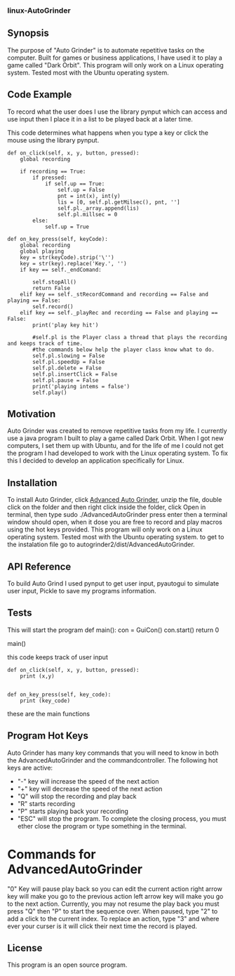 ### linux-AutoGrinder
## Synopsis

The purpose of "Auto Grinder" is to automate repetitive tasks on the computer. Built for games or business applications, I have used it to play a game called "Dark Orbit". This program will only work on a Linux operating system. Tested most with the Ubuntu operating system.

## Code Example

To record what the user does I use the library pynput which can access and use input then I place it in a list to be played back at a later time.


This code determines what happens when you type a key or click the mouse using the library pynput.

    def on_click(self, x, y, button, pressed):
        global recording

        if recording == True:
            if pressed:
                if self.up == True:
                    self.up = False
                    pnt = int(x), int(y)
                    lis = [0, self.pl.getMilsec(), pnt, '']
                    self.pl._array.append(lis)
                    self.pl.millsec = 0
            else:
                self.up = True

    def on_key_press(self, keyCode):
        global recording
        global playing
        key = str(keyCode).strip('\'')
        key = str(key).replace('Key.', '')
        if key == self._endComand:

            self.stopAll()
            return False
        elif key == self._stRecordCommand and recording == False and playing == False:
            self.record()
        elif key == self._playRec and recording == False and playing == False:
            print('play key hit')

            #self.pl is the Player class a thread that plays the recording and keeps track of time.
            #the commands below help the player class know what to do.
            self.pl.slowing = False
            self.pl.speedUp = False
            self.pl.delete = False
            self.pl.insertClick = False
            self.pl.pause = False
            print('playing intems = false')
            self.play()




## Motivation

Auto Grinder was created to remove repetitive tasks from my life.  I currently use a java program I built to play a game called Dark Orbit. When I got new computers, I set them up with Ubuntu, and for the life of me I could not get the program I had developed to work with the Linux operating system. To fix this I decided to develop an application specifically for Linux.

## Installation
To install Auto Grinder, click <a href="https://github.com/slamjeron/AutoGrinder/raw/master/autogrinder2/dist/AdvancedAutoGrinder.zip" download="advancedAutoGrinder">Advanced Auto Grinder</a>, unzip the file, double click on the folder and then
right click inside the folder, click Open in terminal, then type sudo ./AdvancedAutoGrinder press enter then a terminal window should open, when it dose you are free to record and play macros using the hot keys provided. This program will only work on a Linux operating system. Tested most with the Ubuntu operating system.
to get to the instalation file go to autogrinder2/dist/AdvancedAutoGrinder.

## API Reference
To build Auto Grind I used pynput to get user input, pyautogui to simulate user input, Pickle to save my programs information.

## Tests
This will start the program
def main():
    con = GuiCon()
    con.start()
    return 0


main()

this code keeps track of user input

    def on_click(self, x, y, button, pressed):
        print (x,y)


    def on_key_press(self, key_code):
        print (key_code)
these are the main functions

## Program Hot Keys

Auto Grinder has many key commands that you will need to know
in both the AdvancedAutoGrinder and the commandcontroller. The following hot keys are active:
* "-" key will increase the speed of the next action 
* "+" key will decrease the speed of the next action
* "Q" will stop the recording and play back 
* "R" starts recording 
* "P" starts playing back your recording
* "ESC" will stop the program. To complete the closing process, you must ether close the program or type something in the terminal.

# Commands for AdvancedAutoGrinder
"0" Key will pause play back so you can edit the current action right arrow key will make you go to the previous action left
arrow key will make you go to the next action. Currently, you may not resume the play back you must press "Q" then "P" to start the sequence over. When paused, type "2" to add a click to the current index. To replace an action, type "3" and where ever your curser is it will click their next time the record is played.


## License

This program is an open source program.

